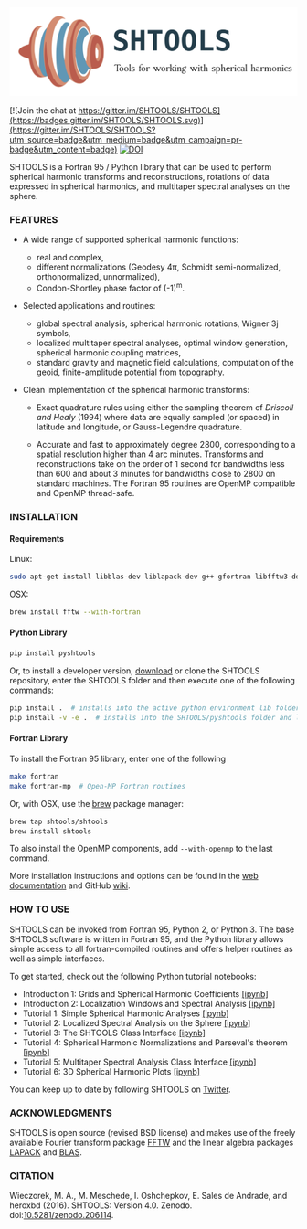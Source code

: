 ![LOGO](misc/logo.png)

[![Join the chat at https://gitter.im/SHTOOLS/SHTOOLS](https://badges.gitter.im/SHTOOLS/SHTOOLS.svg)](https://gitter.im/SHTOOLS/SHTOOLS?utm_source=badge&utm_medium=badge&utm_campaign=pr-badge&utm_content=badge)
[![DOI](https://zenodo.org/badge/doi/10.5281/zenodo.206114.svg)](http://dx.doi.org/10.5281/zenodo.206114)

SHTOOLS is a Fortran 95 / Python library that can be used to perform
spherical harmonic transforms and reconstructions, rotations of data expressed
in spherical harmonics, and multitaper spectral analyses on the sphere.

### FEATURES ###

* A wide range of supported spherical harmonic functions:
   * real and complex,
   * different normalizations (Geodesy 4&pi;, Schmidt semi-normalized, orthonormalized, unnormalized),
   * Condon-Shortley phase factor of (-1)<sup>m</sup>.

* Selected applications and routines:
   * global spectral analysis, spherical harmonic rotations, Wigner 3j symbols,
   * localized multitaper spectral analyses, optimal window generation, spherical harmonic coupling matrices,
   * standard gravity and magnetic field calculations, computation of the geoid, finite-amplitude potential from topography.

* Clean implementation of the spherical harmonic transforms:
  * Exact quadrature rules using either the sampling theorem of *Driscoll and Healy* (1994) where data are equally sampled (or spaced) in latitude and longitude, or Gauss-Legendre quadrature.

  * Accurate and fast to approximately degree 2800, corresponding to a spatial
    resolution higher than 4 arc minutes. Transforms and reconstructions take
    on the order of 1 second for bandwidths less than 600 and about 3 minutes
    for bandwidths close to 2800 on standard machines. The Fortran 95 routines are
    OpenMP compatible and OpenMP thread-safe.

### INSTALLATION ###
#### Requirements ####
Linux:
```bash
sudo apt-get install libblas-dev liblapack-dev g++ gfortran libfftw3-dev tcsh
```
OSX:
```bash
brew install fftw --with-fortran
```

#### Python Library ####
```bash
pip install pyshtools
```
Or, to install a developer version, [download](https://github.com/SHTOOLS/SHTOOLS/zipball/master) or clone the SHTOOLS repository, enter the SHTOOLS folder and then execute one of the following commands:
```bash
pip install .  # installs into the active python environment lib folder
pip install -v -e .  # installs into the SHTOOLS/pyshtools folder and links to the active python environment
```

#### Fortran Library ####
To install the Fortran 95 library, enter one of the following
```bash
make fortran
make fortran-mp  # Open-MP Fortran routines
```

Or, with OSX, use the [brew](http://brew.sh/) package manager:
```bash
brew tap shtools/shtools
brew install shtools
```
To also install the OpenMP components, add ```--with-openmp``` to the last command.

More installation instructions and options can be found in the [web documentation](https://shtools.ipgp.fr) and GitHub 
[wiki](https://github.com/SHTOOLS/SHTOOLS/wiki).


### HOW TO USE ###

SHTOOLS can be invoked from Fortran 95, Python 2, or Python 3. The
base SHTOOLS software is written in Fortran 95, and the Python library allows
simple access to all fortran-compiled routines and offers helper routines as
well as simple interfaces.

To get started, check out the following Python tutorial notebooks:

* Introduction 1: Grids and Spherical Harmonic Coefficients [\[ipynb\]](examples/notebooks/Introduction-1.ipynb)
* Introduction 2: Localization Windows and Spectral Analysis [\[ipynb\]](examples/notebooks/Introduction-2.ipynb)
* Tutorial 1: Simple Spherical Harmonic Analyses [\[ipynb\]](examples/notebooks/tutorial_1.ipynb)
* Tutorial 2: Localized Spectral Analysis on the Sphere [\[ipynb\]](examples/notebooks/tutorial_2.ipynb)
* Tutorial 3: The SHTOOLS Class Interface [\[ipynb\]](examples/notebooks/tutorial_3.ipynb)
* Tutorial 4: Spherical Harmonic Normalizations and Parseval's theorem [\[ipynb\]](examples/notebooks/tutorial_4.ipynb)
* Tutorial 5: Multitaper Spectral Analysis Class Interface [\[ipynb\]](examples/notebooks/tutorial_5.ipynb)
* Tutorial 6: 3D Spherical Harmonic Plots [\[ipynb\]](examples/notebooks/tutorial_6.ipynb)

You can keep up to date by following SHTOOLS on [Twitter](https://twitter.com/SH_tools).

### ACKNOWLEDGMENTS ###
SHTOOLS is open source (revised BSD license) and makes use of the freely
available Fourier transform package
[FFTW](http://www.fftw.org) and the linear algebra packages
[LAPACK](http://www.netlib.org/lapack/) and
[BLAS](http://www.netlib.org/blas/).

### CITATION ###
Wieczorek, M. A., M. Meschede, I. Oshchepkov, E. Sales de Andrade, and heroxbd (2016). SHTOOLS: Version 4.0. Zenodo. doi:[10.5281/zenodo.206114](http://dx.doi.org/10.5281/zenodo.206114).

